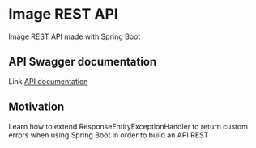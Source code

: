 # Image REST API

Image REST API made with Spring Boot

## API Swagger documentation 

Link [API documentation](https://lit-hollows-32140.herokuapp.com/swagger-ui.html)

## Motivation
Learn how to  extend ResponseEntityExceptionHandler to return custom errors when using Spring Boot in order to build an API REST
